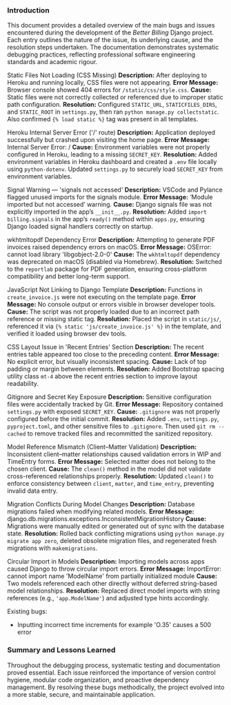 ### Introduction
This document provides a detailed overview of the main bugs and issues encountered during the development of the *Better Billing* Django project. Each entry outlines the nature of the issue, its underlying cause, and the resolution steps undertaken. The documentation demonstrates systematic debugging practices, reflecting professional software engineering standards and academic rigour.

Static Files Not Loading (CSS Missing)
**Description:** After deploying to Heroku and running locally, CSS files were not appearing.
**Error Message:** Browser console showed 404 errors for `/static/css/style.css`.
**Cause:** Static files were not correctly collected or referenced due to improper static path configuration.
**Resolution:** Configured `STATIC_URL`, `STATICFILES_DIRS`, and `STATIC_ROOT` in `settings.py`, then ran `python manage.py collectstatic`. Also confirmed `{% load static %}` tag was present in all templates.

Heroku Internal Server Error ('/' route)
**Description:** Application deployed successfully but crashed upon visiting the home page.
**Error Message:** Internal Server Error: /
**Cause:** Environment variables were not properly configured in Heroku, leading to a missing `SECRET_KEY`.
**Resolution:** Added environment variables in Heroku dashboard and created a `.env` file locally using `python-dotenv`. Updated `settings.py` to securely load `SECRET_KEY` from environment variables.

Signal Warning — 'signals not accessed'
**Description:** VSCode and Pylance flagged unused imports for the signals module.
**Error Message:** ‘Module imported but not accessed’ warning.
**Cause:** Django signals file was not explicitly imported in the app’s `__init__.py`.
**Resolution:** Added `import billing.signals` in the app’s `ready()` method within `apps.py`, ensuring Django loaded signal handlers correctly on startup.

wkhtmltopdf Dependency Error
**Description:** Attempting to generate PDF invoices raised dependency errors on macOS.
**Error Message:** OSError: cannot load library 'libgobject-2.0-0'
**Cause:** The `wkhtmltopdf` dependency was deprecated on macOS (disabled via Homebrew).
**Resolution:** Switched to the `reportlab` package for PDF generation, ensuring cross-platform compatibility and better long-term support.

JavaScript Not Linking to Django Template
**Description:** Functions in `create_invoice.js` were not executing on the template page.
**Error Message:** No console output or errors visible in browser developer tools.
**Cause:** The script was not properly loaded due to an incorrect path reference or missing static tag.
**Resolution:** Placed the script in `static/js/`, referenced it via `{% static 'js/create_invoice.js' %}` in the template, and verified it loaded using browser dev tools.

CSS Layout Issue in 'Recent Entries' Section
**Description:** The recent entries table appeared too close to the preceding content.
**Error Message:** No explicit error, but visually inconsistent spacing.
**Cause:** Lack of top padding or margin between elements.
**Resolution:** Added Bootstrap spacing utility class `mt-4` above the recent entries section to improve layout readability.

Gitignore and Secret Key Exposure
**Description:** Sensitive configuration files were accidentally tracked by Git.
**Error Message:** Repository contained `settings.py` with exposed `SECRET_KEY`.
**Cause:** `.gitignore` was not properly configured before the initial commit.
**Resolution:** Added `.env`, `settings.py`, `pyproject.toml`, and other sensitive files to `.gitignore`. Then used `git rm --cached` to remove tracked files and recommitted the sanitized repository.

Model Reference Mismatch (Client–Matter Validation)
**Description:** Inconsistent client–matter relationships caused validation errors in WIP and TimeEntry forms.
**Error Message:** Selected matter does not belong to the chosen client.
**Cause:** The `clean()` method in the model did not validate cross-referenced relationships properly.
**Resolution:** Updated `clean()` to enforce consistency between `client`, `matter`, and `time_entry`, preventing invalid data entry.

Migration Conflicts During Model Changes
**Description:** Database migrations failed when modifying related models.
**Error Message:** django.db.migrations.exceptions.InconsistentMigrationHistory
**Cause:** Migrations were manually edited or generated out of sync with the database state.
**Resolution:** Rolled back conflicting migrations using `python manage.py migrate app zero`, deleted obsolete migration files, and regenerated fresh migrations with `makemigrations`.

Circular Import in Models
**Description:** Importing models across apps caused Django to throw circular import errors.
**Error Message:** ImportError: cannot import name 'ModelName' from partially initialized module
**Cause:** Two models referenced each other directly without deferred string-based model relationships.
**Resolution:** Replaced direct model imports with string references (e.g., `'app.ModelName'`) and adjusted type hints accordingly.

Existing bugs:

* Inputting incorrect time increments for example 'O.35' causes a 500 error

### Summary and Lessons Learned
Throughout the debugging process, systematic testing and documentation proved essential. Each issue reinforced the importance of version control hygiene, modular code organization, and proactive dependency management. By resolving these bugs methodically, the project evolved into a more stable, secure, and maintainable application.

